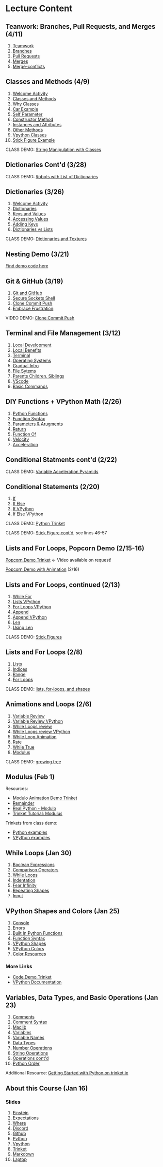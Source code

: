 # Lecture Content

## Teanwork: Branches, Pull Requests, and Merges (4/11) 

1. [Teamwork](/teamwork/01_teamwork.md)
2. [Branches](/teamwork/02_branches.md)
3. [Pull Requests](/teamwork/03_pullRequests.md)
4. [Merges](/teamwork/04_merges.md)
5. [Merge-conflicts](/teamwork/05_merge-conflicts.md)

## Classes and Methods (4/9) 

1. [Welcome Activity](/classes-methods/01_welcomeActivity.md)
2. [Classes and Methods](/classes-methods/02_classesAndMethods.md)
3. [Why Classes](/classes-methods/03_whyClasses.md)
4. [Car Example](/classes-methods/04_carExample.md)
5. [Self Parameter](/classes-methods/05_selfParameter.md)
6. [Constructor Method](/classes-methods/06_constructorMethod.md)
7. [Instances and Attributes](/classes-methods/07_instancesAndAttributes.md)
8. [Other Methods](/classes-methods/08_otherMethods.md)
9. [Vpython Classes](/classes-methods/09_VPythonClasses.md)
10. [Stick Figure Example](/classes-methods/10_stickFigureExample.md)

CLASS DEMO: [String Manipulation with Classes](https://trinket.io/python/fd3178ad8b)

## Dictionaries Cont'd (3/28)

CLASS DEMO: [Robots with List of Dictionaries](https://trinket.io/glowscript/7238ce5702)

## Dictionaries (3/26)

1.  [Welcome Activity](/dictionaries/01_welcomeActivity.md)
2.  [Dictionaries](/dictionaries/02_dictionaries.md)
3.  [Keys and Values](/dictionaries/03_keysValues.md)
4.  [Accessing Values](/dictionaries/04_accessingValues.md)
5.  [Adding Keys](/dictionaries/05_addingKeys.md)
6.  [Dictionaries  vs Lists](/dictionaries/06_dictionariesVsLists.md)

CLASS DEMO: [Dictionaries and Textures](https://trinket.io/glowscript/ac616e4c26)

## Nesting Demo (3/21)

[Find demo code here](https://trinket.io/glowscript/376c813223)

## Git & GitHub (3/19)

1.  [Git and GitHub](/git-github/01_gitAndGithub.md)
2.  [Secure Sockets Shell](/git-github/02_secureSocketShell.md)
3.  [Clone Commit Push](/git-github/03_cloneCommitPush.md)
4.  [Embrace Frustration](/git-github/04_embraceFrustration.md)

VIDEO DEMO: [Clone Commit Push](https://drive.google.com/file/d/1bTXvftVQtvPRS-oC1Ky67Xh9WS4yTmfC/view?usp=sharing)

## Terminal and File Management (3/12)

1.  [Local Development](/command-line-files/01_localDevelopment.md)
2.  [Local Benefits](/command-line-files/02_localBenefits.md)
3.  [Terminal](/command-line-files/03_commandPrompt.md)
4.  [Operating Systems](/command-line-files/04_operatingSystems.md)
5.  [Gradual Intro](/command-line-files/05_gradualIntro.md)
6.  [File Sytems](/command-line-files/06_fileSytems.md)
7.  [Parents Children, Siblings](/command-line-files/07_parentsChildrenSiblings.md)
8.  [VScode](/command-line-files/08_VSCode.md)
9.  [Basic Commands](/command-line-files/09_basicCommands.md)

## DIY Functions + VPython Math (2/26)

1.  [Python Functions](/math-functions/01_pythonFunctions.md)
2.  [Function Syntax](/math-functions/02_functionSyntax.md)
3.  [Parameters & Arugments](/math-functions/03_paramsArugments.md)
4.  [Return](/math-functions/04_return.md)
5.  [Function Of](/math-functions/05_functionOf.md)
6.  [Velocity](/math-functions/05_velocity.md)
7.  [Acceleration](/math-functions/07_acceleration.md)

## Conditional Statments cont'd (2/22)

CLASS DEMO: [Variable Acceleration Pyramids](https://trinket.io/glowscript/1158dcadad)

## Conditional Statements (2/20)

1.  [If](/conditionals/01_if.md)
2.  [If Else](/conditionals/02_ifElse.md)
3.  [If VPython](/conditionals/03_ifVPython.md)
4.  [If Else VPython](/conditionals/04_ifElseVPython.md)

CLASS DEMO: [Python Trinket](https://trinket.io/python/27fd7caca4)

CLASS DEMO: [Stick Figure cont'd](https://trinket.io/glowscript/4c8f84094e), see lines 46-57

## Lists and For Loops, Popcorn Demo (2/15-16)

[Popcorn Demo Trinket](https://trinket.io/glowscript/36177a7e88) \<- Video available on request!

[Popcorn Demo with Animation](https://trinket.io/glowscript/ec298badd2) (2/16)

## Lists and For Loops, continued (2/13)

1.  [While For](/lists-for-loops-contd/01_whileFor.md)
2.  [Lists VPython](/lists-for-loops-contd/02_listsVpython.md)
3.  [For Loops VPython](/lists-for-loops-contd/03_forLoopsVPython.md)
4.  [Append](/lists-for-loops-contd/04_append.md)
5.  [Append VPython](/lists-for-loops-contd/05_appendVPython.md)
6.  [Len](/lists-for-loops-contd/06_len.md)
7.  [Using Len](/lists-for-loops-contd/07_usingLen.md)

CLASS DEMO: [Stick Figures](https://trinket.io/glowscript/4c8f84094e)

## Lists and For Loops (2/8)

1.  [Lists](/lists-for-loops/01_lists.md)
2.  [Indices](/lists-for-loops/02_indices.md)
3.  [Range](/lists-for-loops/03_range.md)
4.  [For Loops](/lists-for-loops/04_forLoops.md)

CLASS DEMO: [lists, for-loops, and shapes](https://trinket.io/glowscript/450e4956a4)

## Animations and Loops (2/6)

1.  [Variable Review](/while-true/01_variableReview.md)
2.  [Variable Review VPython](/while-true/02_variableReviewVpython.md)
3.  [While Loops review](/while-true/03_whileLoopsReview.md)
4.  [While Loops review VPython](/while-true/04_whileLoopsReview.md)
5.  [While Loop Animation](/while-true/05_whileLoopAnimation.md)
6.  [Rate](/while-true/06_rate.md)
7.  [While True](/while-true/07_whileTrue.md)
8.  [Modulus](/while-true/08_modulus.md)

CLASS DEMO: [growing tree](https://trinket.io/glowscript/d7c51a9ca7)

## Modulus (Feb 1)

Resources:

- [Modulo Animation Demo Trinket](https://trinket.io/glowscript/8a404108c7)
- [Remainder](https://mathworld.wolfram.com/Remainder.html)
- [Real Python - Modulo](https://realpython.com/python-modulo-operator/)
- [Trinket Tutorial: Modulus](https://learnpython.trinket.io/learn-python-part-1-numbers#/numbers/modulus)

Trinkets from class demo:

- [Python examples](https://trinket.io/python/2312a3b810)
- [VPython examples](https://trinket.io/glowscript/de090984b7)

## While Loops (Jan 30)

1.  [Boolean Expressions](/while-loops/01_booleanExpressions.md)
2.  [Comparison Operators](/while-loops/02_comparisonOperators.md)
3.  [While Loops](/while-loops/03_whileLoops.md)
4.  [Indentation](/while-loops/04_indentation.md)
5.  [Fear Infinity](/while-loops/05_fearInfinity.md)
6.  [Repeating Shapes](/while-loops/06_repeatingShapes.md)
7.  [Input](/while-loops/07_input.md)

## VPython Shapes and Colors (Jan 25)

1.  [Console](/vpython-shapes-and-colors/01_console.md)
2.  [Errors](/vpython-shapes-and-colors/02_errors.md)
3.  [Built In Python Functions](/vpython-shapes-and-colors/03_builtInPythonFunctions.md)
4.  [Function Syntax](/vpython-shapes-and-colors/04_functionSyntax.md)
5.  [VPython Shapes](/vpython-shapes-and-colors/05_vpythonShapes.md)
6.  [VPython Colors](/vpython-shapes-and-colors/06_vpythonColors.md)
7.  [Color Resources](/vpython-shapes-and-colors/07_colorResources.md)

### More Links

- [Code Demo Trinket](https://trinket.io/glowscript/a280273975)
- [VPython Documentation](https://www.glowscript.org/docs/VPythonDocs/index.html)

## Variables, Data Types, and Basic Operations (Jan 23)

1.  [Comments](/variables-data-types-operations/01_comments.md)
2.  [Comment Syntax](/variables-data-types-operations/02_commentSyntax.md)
3.  [Madlib](/variables-data-types-operations/03_madlib.md)
4.  [Variables](/variables-data-types-operations/04_variables.md)
5.  [Variable Names](/variables-data-types-operations/05_variableNames.md)
6.  [Data Types](/variables-data-types-operations/06_dataTypes.md)
7.  [Number Operations](/variables-data-types-operations/07_numberOperations.md)
8.  [String Operations](/variables-data-types-operations/08_stringOperations.md)
9.  [Operations cont'd](/variables-data-types-operations/09_asteriskStrNum.md)
10. [Python Order](/variables-data-types-operations/10_pythonOrder.md)

Additional Resource: [Getting Started with Python on trinket.io](https://docs.trinket.io/getting-started-with-python#/welcome/where-we-ll-go)

## About this Course (Jan 16)

### Slides

1.  [Einstein](/about-100/01_einstein.md)
2.  [Expectations](/about-100/02_expectations.md)
3.  [Where](/about-100/03_where.md)
4.  [Discord](/about-100/04_discord.md)
5.  [Github](/about-100/05_github.md)
6.  [Python](/about-100/06_python.md)
7.  [Vpython](/about-100/07_vpython.md)
8.  [Trinket](/about-100/08_trinket.md)
9.  [Markdown](/about-100/09_markdown.md)
10. [Laptop](/about-100/10_laptop.md)


